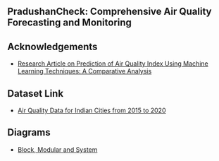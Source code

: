 ## PradushanCheck: Comprehensive Air Quality Forecasting and Monitoring


## Acknowledgements
 - [Research Article on Prediction of Air Quality Index Using Machine Learning Techniques: A Comparative Analysis](https://doi.org/10.1155/2023/4916267)


## Dataset Link
 - [Air Quality Data for Indian Cities from 2015 to 2020](https://www.kaggle.com/datasets/rohanrao/air-quality-data-in-india)

## Diagrams
 - [Block, Modular and System](https://drive.google.com/file/d/1VS4AcXgqgVeNMLINVGCleIe8oR126a_C/view?usp=sharing)
